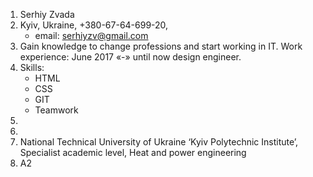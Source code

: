  1. Serhiy Zvada
 2. Kyiv, Ukraine, +380-67-64-699-20,
    * email: <serhiyzv@gmail.com>
 3. Gain knowledge to change professions and start working in IT. Work experience: June 2017 «-» until now design engineer.
 4. Skills:
       * HTML
       * CSS
       * GIT
       * Teamwork  
 5. 
 6. 
 7. National Technical University of Ukraine ‘Kyiv Polytechnic Institute’, Specialist academic level, Heat and power engineering
 8. A2
